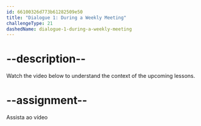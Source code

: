```yaml
---
id: 66100326d773b61282509e50
title: "Dialogue 1: During a Weekly Meeting"
challengeType: 21
dashedName: dialogue-1-during-a-weekly-meeting
---
```


# --description--

Watch the video below to understand the context of the upcoming lessons.

# --assignment--

Assista ao vídeo
